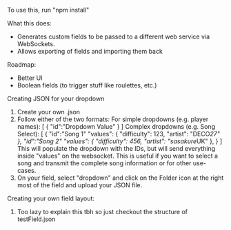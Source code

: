 To use this, run "npm install" 

What this does:
- Generates custom fields to be passed to a different web service via WebSockets.
- Allows exporting of fields and importing them back

Roadmap:
- Better UI
- Boolean fields (to trigger stuff like roulettes, etc.)

Creating JSON for your dropdown
1. Create your own <anyName>.json
2. Follow either of the two formats:
For simple dropdowns (e.g. player names):
[
    {
        "id":"Dropdown Value"
    }
]
Complex dropdowns (e.g. Song Select):
[
    {
        "id":"Song 1"
        "values": {
            "difficulty": 123,
            "artist": "DECO*27"
        },
        "id":"Song 2"
        "values": {
            "difficulty": 456,
            "artist": "sasakure*UK"
        },
    }
]
This will populate the dropdown with the IDs, but will send everything inside "values" on the websocket. This is useful if you want to select a song and transmit the complete song information or for other use-cases.
3. On your field, select "dropdown" and click on the Folder icon at the right most of the field and upload your JSON file.

Creating your own field layout:
1. Too lazy to explain this tbh so just checkout the structure of testField.json